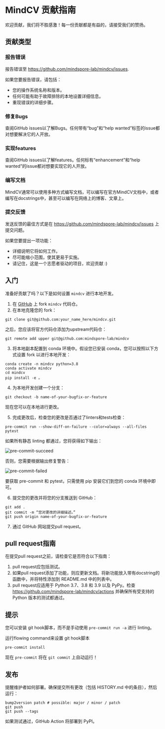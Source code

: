 # MindCV 贡献指南

欢迎贡献，我们将不胜感激！每一份贡献都是有益的，请接受我们的赞扬。

## 贡献类型

### 报告错误

报告错误至 https://github.com/mindspore-lab/mindcv/issues.

如果您要报告错误，请包括：

* 您的操作系统名称和版本。
* 任何可能有助于故障排除的本地设置详细信息。
* 重现错误的详细步骤。

### 修复Bugs

查阅GitHub issues以了解Bugs。任何带有“bug”和“help wanted”标签的issue都对想要解决它的人开放。

### 实现features

查阅GitHub issues以了解features。任何标有“enhancement”和“help wanted”的issue都对想要实现它的人开放。

### 编写文档

MindCV通常可以使用多种方式编写文档，可以编写在官方MindCV文档中，或者编写在docstrings中，甚至可以编写在网络上的博客、文章上。

### 提交反馈

发送反馈的最佳方式是在 https://github.com/mindspore-lab/mindcv/issues 上提交问题。

如果您要提出一项功能：

* 详细说明它将如何工作。
* 尽可能缩小范围，使其更易于实施。
* 请记住，这是一个志愿者驱动的项目，欢迎贡献 :)

## 入门

准备好贡献了吗？以下是如何设置 `mindcv` 进行本地开发。

1. 在 [GitHub](https://github.com/mindlab-ai/mindcv) 上 fork `mindcv` 代码仓。
2. 在本地克隆您的 fork：

```shell
git clone git@github.com:your_name_here/mindcv.git
```

之后，您应该将官方代码仓添加为upstream代码仓：

```shell
git remote add upper git@github.com:mindspore-lab/mindcv
```

3. 将本地副本配置到 conda 环境中。假设您已安装 conda，您可以按照以下方式设置 fork 以进行本地开发：

```shell
conda create -n mindcv python=3.8
conda activate mindcv
cd mindcv
pip install -e 。
```

4. 为本地开发创建一个分支：

```shell
git checkout -b name-of-your-bugfix-or-feature
```

现在您可以在本地进行更改。

5. 完成更改后，检查您的更改是否通过了linters和tests检查：

```shell
pre-commit run --show-diff-on-failure --color=always --all-files
pytest
```

如果所有静态 linting 都通过，您将获得如下输出：

![pre-commit-succeed](https://user-images.githubusercontent.com/74176172/221346245-ea868015-bb09-4e53-aa56-73b015e1e336.png)

否则，您需要根据输出修复警告：

![pre-commit-failed](https://user-images.githubusercontent.com/74176172/221346251-7d8f531f-9094-474b-97f0-fd5a55e6d3de.png)

要获取 pre-commit 和 pytest，只需使用 pip 安装它们到您的 conda 环境中即可。

6. 提交您的更改并将您的分支推送到 GitHub：

```shell
git add .
git commit -m “您对更改的详细描述。”
git push origin name-of-your-bugfix-or-feature
```

7. 通过 GitHub 网站提交pull request。

## pull request指南

在提交pull request之前，请检查它是否符合以下指南：

1. pull request应包括测试。
2. 如果pull request添加了功能，则应更新文档。将新功能放入带有docstring的函数中，并将特性添加到 README.md 中的列表中。
3. pull request应适用于 Python 3.7、3.8 和 3.9 以及 PyPy。检查
   https://github.com/mindspore-lab/mindcv/actions
   并确保所有受支持的 Python 版本的测试都通过。

## 提示

您可以安装 git hook脚本，而不是手动使用 `pre-commit run -a` 进行 linting。

运行flowing command来设置 git hook脚本

```shell
pre-commit install
```

现在 `pre-commit` 将在 `git commit` 上自动运行！

## 发布

提醒维护者如何部署。确保提交所有更改（包括 HISTORY.md 中的条目），然后运行：

```shell
bump2version patch # possible: major / minor / patch
git push
git push --tags
```

如果测试通过，GitHub Action 将部署到 PyPI。
